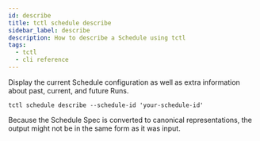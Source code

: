 ```yaml
---
id: describe
title: tctl schedule describe
sidebar_label: describe
description: How to describe a Schedule using tctl
tags:
  - tctl
  - cli reference
---
```


Display the current Schedule configuration as well as extra information about past, current, and future Runs.

```shell
tctl schedule describe --schedule-id 'your-schedule-id'
```

Because the Schedule Spec is converted to canonical representations, the output might not be in the same form as it was input.
